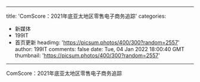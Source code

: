 
---
title: 'ComScore：2021年底亚太地区零售电子商务追踪'
categories: 
 - 新媒体
 - 199IT
 - 首页更新
headimg: 'https://picsum.photos/400/300?random=2557'
author: 199IT
comments: false
date: Tue, 04 Jan 2022 18:00:40 GMT
thumbnail: 'https://picsum.photos/400/300?random=2557'
---

<div>   
ComScore：2021年底亚太地区零售电子商务追踪  
</div>
            